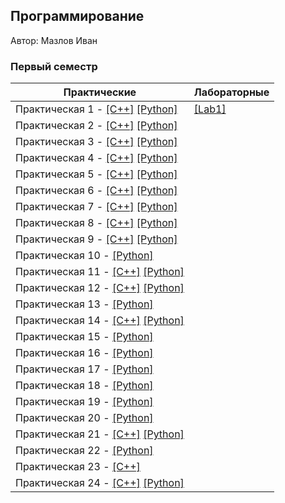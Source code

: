 ## Программирование
​Автор: Мазлов Иван
​<br><h3>Первый семестр</h3>

​Практические  | Лабораторные 
------------- | ------------- 
Практическая 1 - [[C++]](./Practice/01/C++/) [[Python]](./Practice/01/Python/) |[[Lab1]](./Lab/01/)| 
Практическая 2 - [[C++]](./Practice/02/C++/) [[Python]](./Practice/02/Python/) || 
Практическая 3 - [[C++]](./Practice/03/C++/) [[Python]](./Practice/03/Python/) || 
Практическая 4 - [[C++]](./Practice/04/C++/) [[Python]](./Practice/04/Python/) || 
Практическая 5 - [[C++]](./Practice/05/C++/) [[Python]](./Practice/05/Python/) || 
Практическая 6 - [[C++]](./Practice/06/C++/) [[Python]](./Practice/06/Python/) || 
Практическая 7 - [[C++]](./Practice/07/C++/) [[Python]](./Practice/07/Python/) || 
Практическая 8 - [[C++]](./Practice/08/C++/) [[Python]](./Practice/08/Python/) || 
Практическая 9 - [[C++]](./Practice/09/C++/) [[Python]](./Practice/09/Python/) || 
Практическая 10 - [[Python]](./Practice/10/Python/) || 
Практическая 11 - [[C++]](./Practice/11/C++/) [[Python]](./Practice/11/Python/) || 
Практическая 12 - [[C++]](./Practice/12/C++/) [[Python]](./Practice/12/Python/) || 
Практическая 13 - [[Python]](./Practice/13/Python/) ||
Практическая 14 - [[C++]](./Practice/01/C++/) [[Python]](./Practice/14/Python/) || 
Практическая 15 - [[Python]](./Practice/15/Python/) || 
Практическая 16 - [[Python]](./Practice/16/Python/) || 
Практическая 17 - [[Python]](./Practice/17/Python/) || 
Практическая 18 - [[Python]](./Practice/18/Python/) || 
Практическая 19 - [[Python]](./Practice/19/Python/) || 
Практическая 20 - [[Python]](./Practice/20/Python/) || 
Практическая 21 - [[C++]](./Practice/21/C++/) [[Python]](./Practice/21/Python/) || 
Практическая 22 - [[Python]](./Practice/22/Python/) || 
Практическая 23 - [[C++]](./Practice/23/C++/) ||
Практическая 24 - [[C++]](./Practice/24/C++/) [[Python]](./Practice/24/Python/) ||
